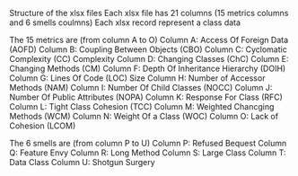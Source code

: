 Structure of the xlsx files
Each xlsx file has 21 columns (15 metrics columns and 6 smells coulmns)
Each xlsx record represent a class data 

The 15 metrics are (from column A to O)
Column A: Access Of Foreign Data (AOFD)
Column B: Coupling Between Objects (CBO)
Column C: Cyclomatic Complexity (CC) Complexity
Column D: Changing Classes (ChC)
Column E: Changing Methods (CM)
Column F: Depth Of Inheritance Hierarchy (DOIH)
Column G: Lines Of Code (LOC) Size
Column H: Number of Accessor Methods (NAM)
Column I: Number Of Child Classes (NOCC)
Column J: Number Of Public Attributes (NOPA)
Column K: Response For Class (RFC)
Column L: Tight Class Cohesion (TCC)
Column M: Weighted Chancging Methods (WCM)
Column N: Weight Of a Class (WOC)
Column O: Lack of Cohesion (LCOM)

The 6 smells are (from column P to U)
Column P: Refused Bequest
Column Q: Feature Envy
Column R: Long Method
Column S: Large Class
Column T: Data Class
Column U: Shotgun Surgery




